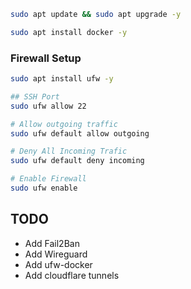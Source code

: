 ```bash
sudo apt update && sudo apt upgrade -y
```

```bash
sudo apt install docker -y
```

### Firewall Setup

```bash
sudo apt install ufw -y

## SSH Port
sudo ufw allow 22

# Allow outgoing traffic
sudo ufw default allow outgoing

# Deny All Incoming Trafic
sudo ufw default deny incoming

# Enable Firewall
sudo ufw enable
```

## TODO

- Add Fail2Ban
- Add Wireguard
- Add ufw-docker
- Add cloudflare tunnels

